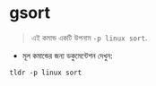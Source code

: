 # gsort

> এই কমান্ড একটি উপনাম `-p linux sort`.

- মূল কমান্ডের জন্য ডকুমেন্টেশন দেখুন:

`tldr -p linux sort`
